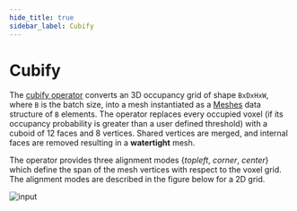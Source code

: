 ```yaml
---
hide_title: true
sidebar_label: Cubify
---
```


# Cubify

The [cubify operator](https://github.com/facebookresearch/pytorch3d/blob/main/pytorch3d/ops/cubify.py) converts an 3D occupancy grid of shape `BxDxHxW`, where `B` is the batch size, into a mesh instantiated as a [Meshes](https://github.com/facebookresearch/pytorch3d/blob/main/pytorch3d/structures/meshes.py) data structure of `B` elements. The operator replaces every occupied voxel (if its occupancy probability is greater than a user defined threshold) with a cuboid of 12 faces and 8 vertices. Shared vertices are merged, and internal faces are removed resulting in a **watertight** mesh.

The operator provides three alignment modes {*topleft*, *corner*, *center*} which define the span of the mesh vertices with respect to the voxel grid. The alignment modes are described in the figure below for a 2D grid.

![input](https://user-images.githubusercontent.com/4369065/81032959-af697380-8e46-11ea-91a8-fae89597f988.png)

